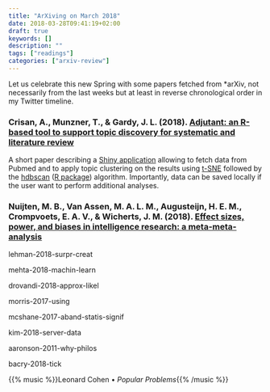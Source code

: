 ```yaml
---
title: "ArXiving on March 2018"
date: 2018-03-28T09:41:19+02:00
draft: true
keywords: []
description: ""
tags: ["readings"]
categories: ["arxiv-review"]
---
```


Let us celebrate this new Spring with some papers fetched from *arXiv, not necessarily from the last weeks but at least in reverse chronological order in my Twitter timeline.

<!--more-->

### Crisan, A., Munzner, T., & Gardy, J. L. (2018). [Adjutant: an R-based tool to support topic discovery for systematic and literature review](https://www.biorxiv.org/content/early/2018/03/27/290031)

A short paper describing a [Shiny application](https://github.com/amcrisan/Adjutant) allowing to fetch data from Pubmed and to apply topic clustering on the results using [t-SNE](https://lvdmaaten.github.io/tsne/) followed by the [hdbscan](https://hdbscan.readthedocs.io/en/latest/) ([R package](https://cran.r-project.org/web/packages/dbscan/)) algorithm. Importantly, data can be saved locally if the user want to perform additional analyses.



### Nuijten, M. B., Van Assen, M. A. L. M., Augusteijn, H. E. M., Crompvoets, E. A. V., & Wicherts, J. M. (2018). [Effect sizes, power, and biases in intelligence research: a meta-meta-analysis](https://psyarxiv.com/ytsvw)


lehman-2018-surpr-creat

mehta-2018-machin-learn

drovandi-2018-approx-likel

morris-2017-using

mcshane-2017-aband-statis-signif

kim-2018-server-data

aaronson-2011-why-philos

bacry-2018-tick


{{% music %}}Leonard Cohen • *Popular Problems*{{% /music %}}
